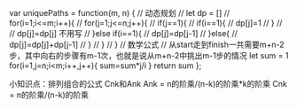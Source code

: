 var uniquePaths = function(m, n) {
    // 动态规划
    // let dp = []
    // for(i=1;i<=m;i++){
    //     for(j=1;j<=n;j++){
    //         if(j==1){
    //             if(i==1){
    //                 dp[j]=1
    //             }
    //             // dp[j]=dp[j] 不用写
    //         }else if(i==1){
    //             dp[j]=dp[j-1]
    //         }else{
    //             dp[j]=dp[j]+dp[j-1]
    //         }
    //     }
    // }
    // 数学公式
    // 从start走到finish一共需要m+n-2步，其中向右的步骤有m-1次，也就是说从m+n-2中挑出m-1步的情况
    let sum = 1
    for(i=1,j=n;i<m;i++,j++){
        sum=sum*j/i
    }
    return sum
};

小知识点：排列组合的公式  Cnk和Ank
Ank = n的阶乘/(n-k)的阶乘*k的阶乘
Cnk = n的阶乘/(n-k)的阶乘